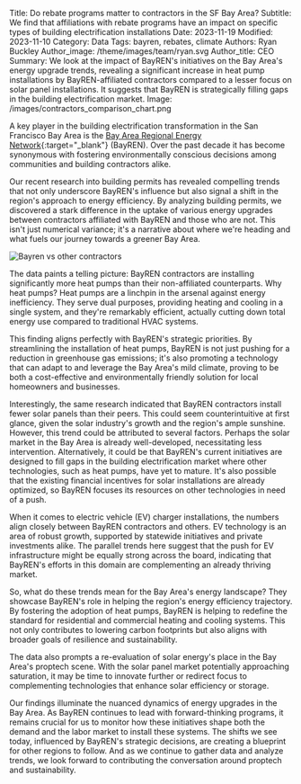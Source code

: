 Title: Do rebate programs matter to contractors in the SF Bay Area?
Subtitle: We find that affiliations with rebate programs have an impact on specific types of building electrification installations
Date: 2023-11-19
Modified: 2023-11-10
Category: Data
Tags: bayren, rebates, climate
Authors: Ryan Buckley
Author_image: /theme/images/team/ryan.svg
Author_title: CEO
Summary: We look at the impact of BayREN's initiatives on the Bay Area's energy upgrade trends, revealing a significant increase in heat pump installations by BayREN-affiliated contractors compared to a lesser focus on solar panel installations. It suggests that BayREN is strategically filling gaps in the building electrification market.
Image: /images/contractors_comparison_chart.png


A key player in the building electrification transformation in the San Francisco Bay Area is the [Bay Area Regional Energy Network](https://www.bayren.org/){:target="_blank"} (BayREN). Over the past decade it has become synonymous with fostering environmentally conscious decisions among communities and building contractors alike. 

Our recent research into building permits has revealed compelling trends that not only underscore BayREN's influence but also signal a shift in the region's approach to energy efficiency. By analyzing building permits, we discovered a stark difference in the uptake of various energy upgrades between contractors affiliated with BayREN and those who are not. This isn't just numerical variance; it's a narrative about where we're heading and what fuels our journey towards a greener Bay Area.

![Bayren vs other contractors]({static}/images/contractors_comparison_chart.png)

The data paints a telling picture: BayREN contractors are installing significantly more heat pumps than their non-affiliated counterparts. Why heat pumps? Heat pumps are a linchpin in the arsenal against energy inefficiency. They serve dual purposes, providing heating and cooling in a single system, and they're remarkably efficient, actually cutting down total energy use compared to traditional HVAC systems.

This finding aligns perfectly with BayREN's strategic priorities. By streamlining the installation of heat pumps, BayREN is not just pushing for a reduction in greenhouse gas emissions; it's also promoting a technology that can adapt to and leverage the Bay Area's mild climate, proving to be both a cost-effective and environmentally friendly solution for local homeowners and businesses.

Interestingly, the same research indicated that BayREN contractors install fewer solar panels than their peers. This could seem counterintuitive at first glance, given the solar industry's growth and the region's ample sunshine. However, this trend could be attributed to several factors. Perhaps the solar market in the Bay Area is already well-developed, necessitating less intervention. Alternatively, it could be that BayREN's current initiatives are designed to fill gaps in the building electrification market where other technologies, such as heat pumps, have yet to mature. It's also possible that the existing financial incentives for solar installations are already optimized, so BayREN focuses its resources on other technologies in need of a push.

When it comes to electric vehicle (EV) charger installations, the numbers align closely between BayREN contractors and others. EV technology is an area of robust growth, supported by statewide initiatives and private investments alike. The parallel trends here suggest that the push for EV infrastructure might be equally strong across the board, indicating that BayREN's efforts in this domain are complementing an already thriving market.

So, what do these trends mean for the Bay Area's energy landscape? They showcase BayREN's role in helping the region's energy efficiency trajectory. By fostering the adoption of heat pumps, BayREN is helping to redefine the standard for residential and commercial heating and cooling systems. This not only contributes to lowering carbon footprints but also aligns with broader goals of resilience and sustainability.

The data also prompts a re-evaluation of solar energy's place in the Bay Area's proptech scene. With the solar panel market potentially approaching saturation, it may be time to innovate further or redirect focus to complementing technologies that enhance solar efficiency or storage.

Our findings illuminate the nuanced dynamics of energy upgrades in the Bay Area. As BayREN continues to lead with forward-thinking programs, it remains crucial for us to monitor how these initiatives shape both the demand and the labor market to install these systems. The shifts we see today, influenced by BayREN's strategic decisions, are creating a blueprint for other regions to follow. And as we continue to gather data and analyze trends, we look forward to contributing the conversation around proptech and sustainability.